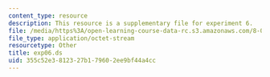 ```yaml
---
content_type: resource
description: This resource is a supplementary file for experiment 6.
file: /media/https%3A/open-learning-course-data-rc.s3.amazonaws.com/8-02t-electricity-and-magnetism-spring-2005/355c52e3812327b179602ee9bf44a4cc_exp06.ds
file_type: application/octet-stream
resourcetype: Other
title: exp06.ds
uid: 355c52e3-8123-27b1-7960-2ee9bf44a4cc
---
```

